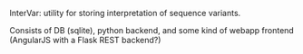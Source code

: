 InterVar:
utility for storing interpretation of sequence variants.

Consists of DB (sqlite), python backend, and some kind of webapp frontend 
(AngularJS with a Flask REST backend?) 
